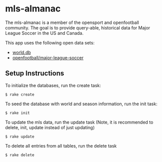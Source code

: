 # mls-almanac

The mls-almanac is a member of the opensport and openfootball community.  The goal is to provide query-able, historical data for Major League Soccer in the US and Canada.

This app uses the following open data sets:

* [world.db](https://github.com/openmundi/world.db.git)
* [openfootball/major-league-soccer](https://github.com/openfootball/major-league-soccer)

## Setup Instructions

To initialize the databases, run the create task:

```
$ rake create
```

To seed the database with world and season information, run the init task:

```
$ rake init
```

To update the mls data, run the update task (Note, it is recommended to delete, init, update instead of just updating)

```
$ rake update
```

To delete all entries from all tables, run the delete task

```
$ rake delete
```
